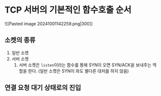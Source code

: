 # TCP 서버의 기본적인 함수호출 순서
![[Pasted image 20241001142259.png|300]]
## 소켓의 종류
1. 일반 소켓
2. 서버 소켓
	1. 서버 소켓은 `listen`이라는 함수를 통해 SYN이 오면 SYN/ACK을 보내주는 역할을 한다. (일반 소켓은 SYN이 와도 별다른 대처를 하지 않음)

## 연결 요청 대기 상태로의 진입
